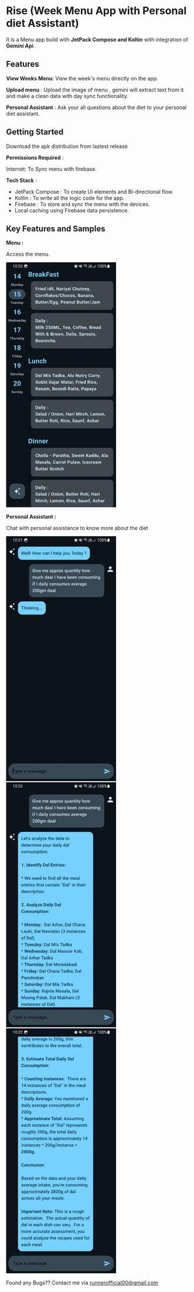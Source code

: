 # Rise (Week Menu App with Personal diet Assistant) 

It is a Menu app build with **JetPack Compose and Koltin** with integration of **Gemini Api** .

## Features

 **View Weeks Menu**: View the week's menu directly on the app.

**Upload menu** : Upload the image of menu , gemini will extract text from  it and make a clean data with day sync functionality.

**Personal Assistant** : Ask your all questions about the diet to your personal diet assistant.

## Getting Started

Download the apk distribution from lastest release

**Permissions Required** :

  Internet: To Sync menu with firebase.

**Tech Stack** :

   * JetPack Compose : To create UI elements and Bi-directional flow. <br>
   * Kotlin : To write all the logic code for the app.<br>
   * Firebase : To store and sync the menu with the devices.<br>
   * Local caching using Firebase data persistence.
  

## Key Features and Samples
   **Menu :**
   
   Access the menu.
   
   <img src="images/4.jpeg" width="300" /> 

  **Personal Assistant :**
  
  Chat with personal assistance to know more about the diet
  
  <img src="images/1.jpeg" width="300" />                                       <img src="images/2.jpeg" width="300" />   <img src="images/3.jpeg" width="300" />
  
  
Found any Bugs?? Contact me via runnerofficial00@gmail.com
